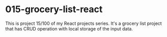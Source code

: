 # 015-grocery-list-react
This is project 15/100 of my React projects series. It's a grocery list project that has CRUD operation with local storage of the input data.
